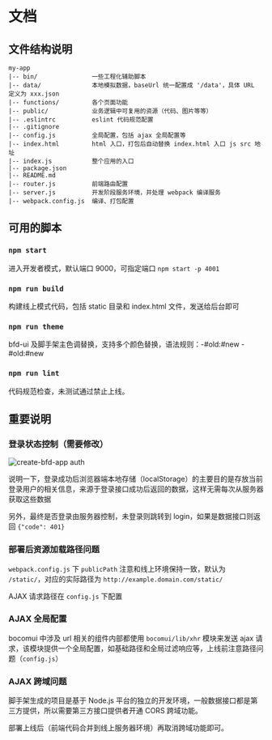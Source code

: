 # 文档

## 文件结构说明

```
my-app
|-- bin/               一些工程化辅助脚本
|-- data/              本地模拟数据，baseUrl 统一配置成 '/data'，具体 URL 定义为 xxx.json
|-- functions/         各个页面功能
|-- public/            业务逻辑中可复用的资源（代码、图片等等）
|-- .eslintrc          eslint 代码规范配置
|-- .gitignore
|-- config.js          全局配置，包括 ajax 全局配置等
|-- index.html         html 入口，打包后自动替换 index.html 入口 js src 地址
|-- index.js           整个应用的入口
|-- package.json
|-- README.md
|-- router.js          前端路由配置
|-- server.js          开发阶段服务环境，并处理 webpack 编译服务
|-- webpack.config.js  编译、打包配置
```

## 可用的脚本

### `npm start`

进入开发者模式，默认端口 9000，可指定端口 `npm start -p 4001`

### `npm run build`

构建线上模式代码，包括 static 目录和 index.html 文件，发送给后台即可

### `npm run theme`

bfd-ui 及脚手架主色调替换，支持多个颜色替换，语法规则：-#old:#new -#old:#new

### `npm run lint`

代码规范检查，未测试通过禁止上线。


## 重要说明

### 登录状态控制（需要修改）

<img
  style="max-width: 100%;"
  src="https://cdn.rawgit.com/baifendian/create-bfd-app/master/auth.svg"
  alt="create-bfd-app auth"
/>

说明一下，登录成功后浏览器端本地存储（localStorage）的主要目的是存放当前登录用户的相关信息，来源于登录接口成功后返回的数据，这样无需每次从服务器获取这些数据

另外，最终是否登录由服务器控制，未登录则跳转到 login，如果是数据接口则返回 `{"code": 401}`

### 部署后资源加载路径问题

`webpack.config.js` 下 `publicPath` 注意和线上环境保持一致，默认为 `/static/`，对应的实际路径为 `http://example.domain.com/static/`

AJAX 请求路径在 `config.js` 下配置

### AJAX 全局配置

bocomui 中涉及 url 相关的组件内部都使用 `bocomui/lib/xhr` 模块来发送 ajax 请求，该模块提供一个全局配置，如基础路径和全局过滤响应等，上线前注意路径问题（`config.js`）

### AJAX 跨域问题

脚手架生成的项目是基于 Node.js 平台的独立的开发环境，一般数据接口都是第三方提供，所以需要第三方接口提供者开通 CORS 跨域功能。

部署上线后（前端代码合并到线上服务器环境）再取消跨域功能即可。
